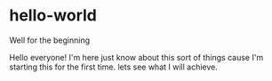 # hello-world
Well for the beginning 

Hello everyone!
I'm here just know about this sort of things cause I'm starting this for the first time.
lets see what I will achieve.
